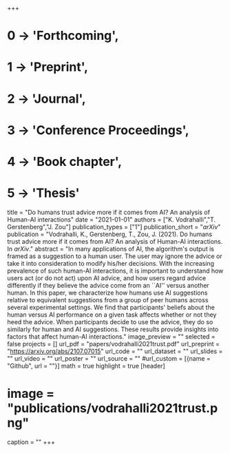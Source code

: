 +++
# 0 -> 'Forthcoming',
# 1 -> 'Preprint',
# 2 -> 'Journal',
# 3 -> 'Conference Proceedings',
# 4 -> 'Book chapter',
# 5 -> 'Thesis'

title = "Do humans trust advice more if it comes from AI? An analysis of Human-AI interactions"
date = "2021-01-01"
authors = ["K. Vodrahalli","T. Gerstenberg","J. Zou"]
publication_types = ["1"]
publication_short = "_arXiv_"
publication = "Vodrahalli, K., Gerstenberg, T., Zou, J. (2021). Do humans trust advice more if it comes from AI? An analysis of Human-AI interactions. In _arXiv_."
abstract = "In many applications of AI, the algorithm's output is framed as a suggestion to a human user. The user may ignore the advice or take it into consideration to modify his/her decisions. With the increasing prevalence of such human-AI interactions, it is important to understand how users act (or do not act) upon AI advice, and how users regard advice differently if they believe the advice come from an ``AI'' versus another human. In this paper, we characterize how humans use AI suggestions relative to equivalent suggestions from a group of peer humans across several experimental settings. We find that participants' beliefs about the human versus AI performance on a given task affects whether or not they heed the advice. When participants decide to use the advice, they do so similarly for human and AI suggestions. These results provide insights into factors that affect human-AI interactions."
image_preview = ""
selected = false
projects = []
url_pdf = "papers/vodrahalli2021trust.pdf"
url_preprint = "https://arxiv.org/abs/2107.07015"
url_code = ""
url_dataset = ""
url_slides = ""
url_video = ""
url_poster = ""
url_source = ""
#url_custom = [{name = "Github", url = ""}]
math = true
highlight = true
[header]
# image = "publications/vodrahalli2021trust.png"
caption = ""
+++